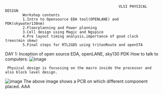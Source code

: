                                                         VLSI PHYSICAL DESIGN       
            Workshop contents
            1.Intro to Opensource EDA tool(OPENLANE) and PDK(skywater130nm)
            2.Floorplanning and Power planning
            3.Cell design using Magic and Ngspice
            4.Pre layout timing analysis,importance of good clock trees(min skew)
            5.Final steps for RTL2GDS using tritonRoute and openSTA
            

 DAY 1: Inception of open source EDA, openLANE, sky130 PDK
 How to talk to computers:
 ![image](https://github.com/user-attachments/assets/2b82a189-fb5a-4b7d-9b0a-49754360c6b0)
     
     Physical design is focussing on the macro inside the processor and also block level design.
  ![image](https://github.com/user-attachments/assets/7070d7dd-3df0-4e35-ace3-21800b3bf415)
 The above image shows a PCB on which different component placed.
 AAA
